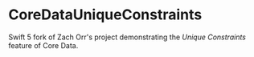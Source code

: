 # CoreDataUniqueConstraints

Swift 5 fork of Zach Orr's project demonstrating the *Unique Constraints* feature of Core Data.
